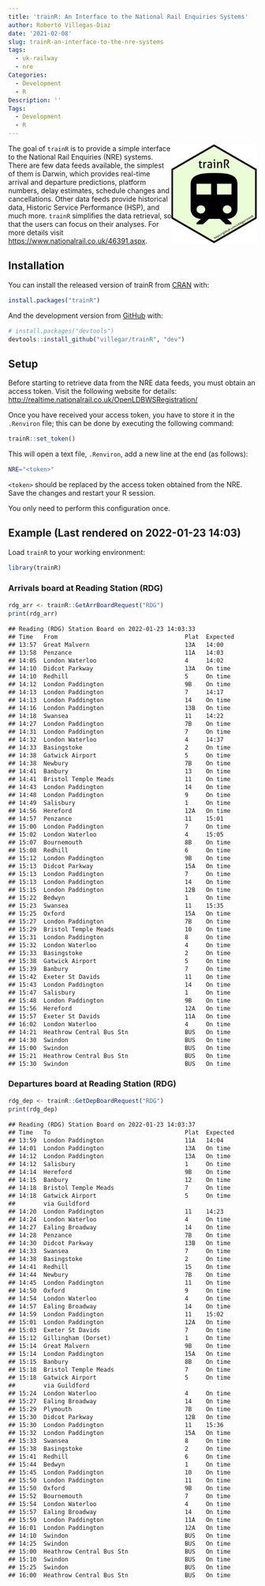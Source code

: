 ```yaml
---
title: 'trainR: An Interface to the National Rail Enquiries Systems'
author: Roberto Villegas-Diaz
date: '2021-02-08'
slug: trainR-an-interface-to-the-nre-systems
tags:
  - uk-railway
  - nre
Categories:
  - Development
  - R
Description: ''
Tags:
  - Development
  - R
---
```


<img src="https://raw.githubusercontent.com/villegar/trainR/main/inst/images/logo.png" alt="logo" align="right" height=200px/>

The goal of `trainR` is to provide a simple interface to the 
National Rail Enquiries (NRE) systems. There are few data feeds 
available, the simplest of them is Darwin, which provides real-time 
arrival and departure predictions, platform numbers, delay estimates, 
schedule changes and cancellations. Other data feeds provide historical 
data, Historic Service Performance (HSP), and much more. `trainR` 
simplifies the data retrieval, so that the users can focus on their 
analyses. For more details visit 
https://www.nationalrail.co.uk/46391.aspx.

## Installation

You can install the released version of trainR from [CRAN](https://CRAN.R-project.org) with:

``` r
install.packages("trainR")
```

And the development version from [GitHub](https://github.com/) with:

``` r
# install.packages("devtools")
devtools::install_github("villegar/trainR", "dev")
```

## Setup
Before starting to retrieve data from the NRE data feeds, you must obtain an access token. 
Visit the following website for details: http://realtime.nationalrail.co.uk/OpenLDBWSRegistration/

Once you have received your access token, you have to store it in the `.Renviron` file; this can be 
done by executing the following command:


```r
trainR::set_token()
```

This will open a text file, `.Renviron`, add a new line at the end (as follows):

```bash
NRE="<token>"
```

`<token>` should be replaced by the access token obtained from the NRE. Save the changes and restart 
your R session.

You only need to perform this configuration once.

## Example (Last rendered on 2022-01-23 14:03)

Load `trainR` to your working environment:

```r
library(trainR)
```

### Arrivals board at Reading Station (RDG)


```r
rdg_arr <- trainR::GetArrBoardRequest("RDG")
print(rdg_arr)
```

```
## Reading (RDG) Station Board on 2022-01-23 14:03:33
## Time   From                                    Plat  Expected
## 13:57  Great Malvern                           13A   14:00
## 13:58  Penzance                                11A   14:03
## 14:05  London Waterloo                         4     14:02
## 14:10  Didcot Parkway                          13A   On time
## 14:10  Redhill                                 5     On time
## 14:12  London Paddington                       9B    On time
## 14:13  London Paddington                       7     14:17
## 14:13  London Paddington                       14    On time
## 14:16  London Paddington                       13B   On time
## 14:18  Swansea                                 11    14:22
## 14:27  London Paddington                       7B    On time
## 14:31  London Paddington                       7     On time
## 14:32  London Waterloo                         4     14:37
## 14:33  Basingstoke                             2     On time
## 14:38  Gatwick Airport                         5     On time
## 14:38  Newbury                                 7B    On time
## 14:41  Banbury                                 13    On time
## 14:41  Bristol Temple Meads                    11    On time
## 14:43  London Paddington                       14    On time
## 14:48  London Paddington                       9     On time
## 14:49  Salisbury                               1     On time
## 14:56  Hereford                                12A   On time
## 14:57  Penzance                                11    15:01
## 15:00  London Paddington                       7     On time
## 15:02  London Waterloo                         4     15:05
## 15:07  Bournemouth                             8B    On time
## 15:08  Redhill                                 6     On time
## 15:12  London Paddington                       9B    On time
## 15:13  Didcot Parkway                          15A   On time
## 15:13  London Paddington                       7     On time
## 15:13  London Paddington                       14    On time
## 15:15  London Paddington                       12B   On time
## 15:22  Bedwyn                                  1     On time
## 15:23  Swansea                                 11    15:35
## 15:25  Oxford                                  15A   On time
## 15:27  London Paddington                       7B    On time
## 15:29  Bristol Temple Meads                    10    On time
## 15:31  London Paddington                       8     On time
## 15:32  London Waterloo                         4     On time
## 15:33  Basingstoke                             2     On time
## 15:38  Gatwick Airport                         5     On time
## 15:39  Banbury                                 7     On time
## 15:42  Exeter St Davids                        11    On time
## 15:43  London Paddington                       14    On time
## 15:47  Salisbury                               1     On time
## 15:48  London Paddington                       9B    On time
## 15:56  Hereford                                12A   On time
## 15:57  Exeter St Davids                        11A   On time
## 16:02  London Waterloo                         4     On time
## 14:21  Heathrow Central Bus Stn                BUS   On time
## 14:30  Swindon                                 BUS   On time
## 15:00  Swindon                                 BUS   On time
## 15:21  Heathrow Central Bus Stn                BUS   On time
## 15:30  Swindon                                 BUS   On time
```

### Departures board at Reading Station (RDG)


```r
rdg_dep <- trainR::GetDepBoardRequest("RDG")
print(rdg_dep)
```

```
## Reading (RDG) Station Board on 2022-01-23 14:03:37
## Time   To                                      Plat  Expected
## 13:59  London Paddington                       11A   14:04
## 14:01  London Paddington                       13A   On time
## 14:12  London Paddington                       13A   On time
## 14:12  Salisbury                               1     On time
## 14:14  Hereford                                9B    On time
## 14:15  Banbury                                 12    On time
## 14:18  Bristol Temple Meads                    7     On time
## 14:18  Gatwick Airport                         5     On time
##        via Guildford                           
## 14:20  London Paddington                       11    14:23
## 14:24  London Waterloo                         4     On time
## 14:27  Ealing Broadway                         14    On time
## 14:28  Penzance                                7B    On time
## 14:30  Didcot Parkway                          13B   On time
## 14:33  Swansea                                 7     On time
## 14:38  Basingstoke                             2     On time
## 14:41  Redhill                                 15    On time
## 14:44  Newbury                                 7B    On time
## 14:45  London Paddington                       11    On time
## 14:50  Oxford                                  9     On time
## 14:54  London Waterloo                         4     On time
## 14:57  Ealing Broadway                         14    On time
## 14:59  London Paddington                       11    15:02
## 15:01  London Paddington                       12A   On time
## 15:03  Exeter St Davids                        7     On time
## 15:12  Gillingham (Dorset)                     1     On time
## 15:14  Great Malvern                           9B    On time
## 15:14  London Paddington                       15A   On time
## 15:15  Banbury                                 8B    On time
## 15:18  Bristol Temple Meads                    7     On time
## 15:18  Gatwick Airport                         5     On time
##        via Guildford                           
## 15:24  London Waterloo                         4     On time
## 15:27  Ealing Broadway                         14    On time
## 15:29  Plymouth                                7B    On time
## 15:30  Didcot Parkway                          12B   On time
## 15:30  London Paddington                       11    15:36
## 15:32  London Paddington                       15A   On time
## 15:33  Swansea                                 8     On time
## 15:38  Basingstoke                             2     On time
## 15:41  Redhill                                 6     On time
## 15:44  Bedwyn                                  1     On time
## 15:45  London Paddington                       10    On time
## 15:50  London Paddington                       11    On time
## 15:50  Oxford                                  9B    On time
## 15:52  Bournemouth                             7     On time
## 15:54  London Waterloo                         4     On time
## 15:57  Ealing Broadway                         14    On time
## 15:59  London Paddington                       11A   On time
## 16:01  London Paddington                       12A   On time
## 14:10  Swindon                                 BUS   On time
## 14:25  Swindon                                 BUS   On time
## 15:00  Heathrow Central Bus Stn                BUS   On time
## 15:10  Swindon                                 BUS   On time
## 15:25  Swindon                                 BUS   On time
## 16:00  Heathrow Central Bus Stn                BUS   On time
```
